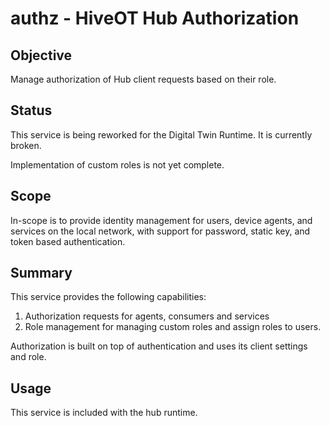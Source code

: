 # authz - HiveOT Hub Authorization

## Objective

Manage authorization of Hub client requests based on their role.

## Status

This service is being reworked for the Digital Twin Runtime. It is currently broken.

Implementation of custom roles is not yet complete. 

## Scope

In-scope is to provide identity management for users, device agents, and services on the local network, with support for password, static key, and token based authentication.

## Summary

This service provides the following capabilities:

1. Authorization requests for agents, consumers and services 
2. Role management for managing custom roles and assign roles to users. 

Authorization is built on top of authentication and uses its client settings and role.

## Usage

This service is included with the hub runtime. 




